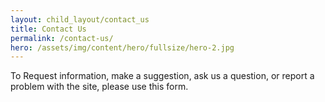 ```yaml
---
layout: child_layout/contact_us
title: Contact Us
permalink: /contact-us/
hero: /assets/img/content/hero/fullsize/hero-2.jpg
---
```


To Request information, make a suggestion, ask us a question, or report a problem with the site,
please use this form.